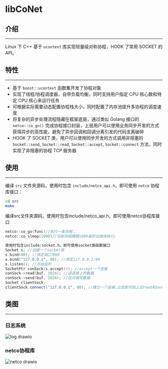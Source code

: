 # libCoNet

## 介绍
---
Linux 下 C++ 基于 `ucontext` 库实现轻量级对称协程，HOOK 了常用 SOCKET 的 API。

## 特性
---
* 基于 `boost::ucontext` 函数集开发了协程对象
* 实现了线程/协程调度器，自带负载均衡，同时支持用户指定 CPU 核心数和特定 CPU 核心来运行任务
* 可根据实际需要动态配置协程栈大小，同时配置了内存池提升多协程的调度速度
* 将复杂的异步处理流程隐藏在框架底层，通过类似 Golang 接口的 `netco::co_go()` 完成协程接口封装，上层用户可以使用业务同步开发的方式获得异步的高性能，避免了异步回调和回调分离引发的代码支离破碎
* HOOK 了 SOCKET 类，用户可以使用同步开发的方式调用非阻塞的 `Socket::send`, `Socket::read`, `Socket::accept`, `Socket::connect` 方法，同时实现了非阻塞的协程 TCP 服务器

## 使用
---
编译 `src` 文件夹源码，使用时包含 `include/netco_api.h`，即可使用 `netco` 协程库接口：

```sh
cd src
make
```

编译src文件夹源码，使用时包含include/netco_api.h，即可使用netco协程库接口

``` cpp
netco::co_go(func)//执行一条协程；
netco::co_sleep(1000)//当前协程睡眠1000毫秒后继续执行;
```

``` cpp
使用时包含include/socket.h，即可使用socket族函数接口
Socket s; //创建一个socket类
s.bind(80); //绑定端口号80
s.bind("127.0.0.1", 80); //绑定127.0.0.1:80
s.listen(); //开始监听
SocketPtr conSock(s.accept()); //accept一个连接
conSock->read(buf, 1024); //读连接上的数据
conSock->send(buf, 1024); //往对端写数据
Socket clientSock;
clientSock.connect("127.0.0.1", 80); //建立一个连接,之后即可如上述read和send
```
## 类图
---
### 日志系统
![log drawio](https://github.com/bobobobn/libNetCo/assets/145976151/6cda3728-0b86-438c-a443-b8eaac114f2a)
### netco协程库
![netco drawio](https://github.com/bobobobn/libNetCo/assets/145976151/c3603d48-9697-4596-aec0-cada6e540b3d)
